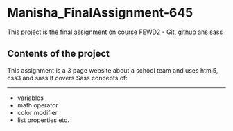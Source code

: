 # Manisha_FinalAssignment-645
This project is the final assignment on course FEWD2 - Git, github ans sass
## Contents of the project
This assignment is a 3 page website about a school team and uses html5, css3 and sass
It covers Sass concepts of:
___
* variables
* math operator
* color modifier
* list properties etc.
